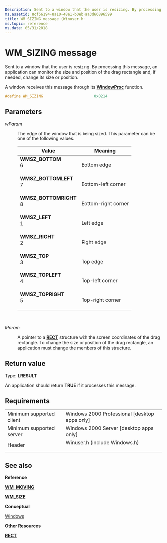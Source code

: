 ```yaml
---
Description: Sent to a window that the user is resizing. By processing this message, an application can monitor the size and position of the drag rectangle and, if needed, change its size or position.
ms.assetid: 8cf56194-8a10-48e1-b0eb-aa3d66896599
title: WM_SIZING message (Winuser.h)
ms.topic: reference
ms.date: 05/31/2018
---
```


# WM\_SIZING message

Sent to a window that the user is resizing. By processing this message, an application can monitor the size and position of the drag rectangle and, if needed, change its size or position.

A window receives this message through its [**WindowProc**](https://msdn.microsoft.com/en-us/library/ms633573(v=VS.85).aspx) function.


```C++
#define WM_SIZING                       0x0214
```



## Parameters

<dl> <dt>

*wParam* 
</dt> <dd>

The edge of the window that is being sized. This parameter can be one of the following values.



| Value                                                                                                                                                                                                                         | Meaning                        |
|-------------------------------------------------------------------------------------------------------------------------------------------------------------------------------------------------------------------------------|--------------------------------|
| <span id="WMSZ_BOTTOM"></span><span id="wmsz_bottom"></span><dl> <dt>**WMSZ\_BOTTOM**</dt> <dt>6</dt> </dl>                | Bottom edge<br/>         |
| <span id="WMSZ_BOTTOMLEFT"></span><span id="wmsz_bottomleft"></span><dl> <dt>**WMSZ\_BOTTOMLEFT**</dt> <dt>7</dt> </dl>    | Bottom-left corner<br/>  |
| <span id="WMSZ_BOTTOMRIGHT"></span><span id="wmsz_bottomright"></span><dl> <dt>**WMSZ\_BOTTOMRIGHT**</dt> <dt>8</dt> </dl> | Bottom-right corner<br/> |
| <span id="WMSZ_LEFT"></span><span id="wmsz_left"></span><dl> <dt>**WMSZ\_LEFT**</dt> <dt>1</dt> </dl>                      | Left edge<br/>           |
| <span id="WMSZ_RIGHT"></span><span id="wmsz_right"></span><dl> <dt>**WMSZ\_RIGHT**</dt> <dt>2</dt> </dl>                   | Right edge<br/>          |
| <span id="WMSZ_TOP"></span><span id="wmsz_top"></span><dl> <dt>**WMSZ\_TOP**</dt> <dt>3</dt> </dl>                         | Top edge<br/>            |
| <span id="WMSZ_TOPLEFT"></span><span id="wmsz_topleft"></span><dl> <dt>**WMSZ\_TOPLEFT**</dt> <dt>4</dt> </dl>             | Top-left corner<br/>     |
| <span id="WMSZ_TOPRIGHT"></span><span id="wmsz_topright"></span><dl> <dt>**WMSZ\_TOPRIGHT**</dt> <dt>5</dt> </dl>          | Top-right corner<br/>    |



 

</dd> <dt>

*lParam* 
</dt> <dd>

A pointer to a [**RECT**](https://msdn.microsoft.com/en-us/library/Dd162897(v=VS.85).aspx) structure with the screen coordinates of the drag rectangle. To change the size or position of the drag rectangle, an application must change the members of this structure.

</dd> </dl>

## Return value

Type: **LRESULT**

An application should return **TRUE** if it processes this message.

## Requirements



|                                     |                                                                                                          |
|-------------------------------------|----------------------------------------------------------------------------------------------------------|
| Minimum supported client<br/> | Windows 2000 Professional \[desktop apps only\]<br/>                                               |
| Minimum supported server<br/> | Windows 2000 Server \[desktop apps only\]<br/>                                                     |
| Header<br/>                   | <dl> <dt>Winuser.h (include Windows.h)</dt> </dl> |



## See also

<dl> <dt>

**Reference**
</dt> <dt>

[**WM\_MOVING**](wm-moving.md)
</dt> <dt>

[**WM\_SIZE**](wm-size.md)
</dt> <dt>

**Conceptual**
</dt> <dt>

[Windows](windows.md)
</dt> <dt>

**Other Resources**
</dt> <dt>

[**RECT**](https://msdn.microsoft.com/en-us/library/Dd162897(v=VS.85).aspx)
</dt> </dl>

 

 




